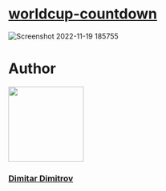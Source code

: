 # [worldcup-countdown](https://worldcup-countdown.github.io/)
![Screenshot 2022-11-19 185755](https://user-images.githubusercontent.com/112943652/202862557-9c256b86-c53a-4e8c-a905-799383e3b0b5.png)
# Author
<a href="https://github.com/MitkoVtori"><img src="https://user-images.githubusercontent.com/112943652/202910205-a2500951-b02d-4a9f-8c35-cd891371ce11.png" style="width: 150px; height: 150px"></a>

### [Dimitar Dimitrov](https://github.com/MitkoVtori)
